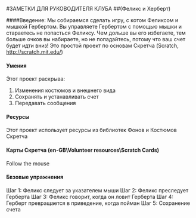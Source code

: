 #ЗАМЕТКИ ДЛЯ РУКОВОДИТЕЛЯ КЛУБА##(Феликс и Херберт)####Введение:Мы собираемся сделать игру, с котом Феликсом и мышкой Гербертом. Вы управляете Гербертом с помощью мышки и стараетесь не попасться Феликсу. Чем дольше вы его избегаете, тем больше очков вы набираете, но не попадайтесь, потому что ваш счет будет идти вниз! Это простой проект по основам Скретча (Scratch, http://scratch.mit.edu/)#### УменияЭтот проект раскрыва:1. Изменения костюмов и внешнего вида2. Сохранять и устанавливать счет3. Передавать сообщения#### РесурсыЭтот проект использует ресурсы из библиотек Фонов и Костюмов Скретча#### Карты Скретча (en-GB\Volunteer resources\Scratch Cards)Follow the mouse#### Бвзовые упражненияШаг 1: Феликс следует за указателем мышиШаг 2: Феликс преследует ГербертаШаг 3: Феликс говорит, когда он ловит ГербертаШаг 4: Герберт превращается в приведение, когда пойманШаг 5: Сохранение счета